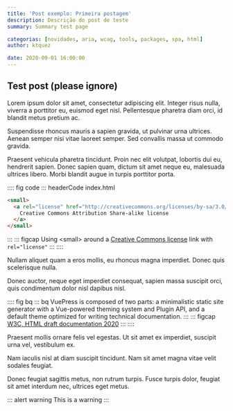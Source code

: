 ```yaml
---
title: 'Post exemplo: Primeira postagem'
description: Descrição do post de teste
summary: Summary test page

categorias: [novidades, aria, wcag, tools, packages, spa, html]
author: ktquez

date: 2020-09-01 16:00:00
---
```


## Test post (please ignore)

Lorem ipsum dolor sit amet, consectetur adipiscing elit. Integer risus nulla, viverra a porttitor eu, euismod eget nisl. Pellentesque pharetra diam orci, id blandit metus pretium ac. 

Suspendisse rhoncus mauris a sapien gravida, ut pulvinar urna ultrices. Aenean semper nisi vitae laoreet semper. Sed convallis massa ut commodo gravida. 

Praesent vehicula pharetra tincidunt. Proin nec elit volutpat, lobortis dui eu, hendrerit sapien. Donec sapien quam, dictum sit amet neque eu, malesuada ultrices libero. Morbi blandit augue in turpis porttitor porta.

:::: fig code
::: headerCode index.html
```html
<small>
  <a rel="license" href="http://creativecommons.org/licenses/by-sa/3.0/">
    Creative Commons Attribution Share-alike license
  </a>
</small>
```
:::
::: figcap
Using &lt;small&gt; around a [Creative Commons license](http://creativecommons.org/choose/) link with `rel="license"`
:::
::::

Nullam aliquet quam a eros mollis, eu rhoncus magna imperdiet. Donec quis scelerisque nulla. 

Donec auctor, neque eget imperdiet consequat, sapien massa suscipit orci, quis condimentum dolor nisl dapibus nisl. 

:::: fig bq
::: bq
VuePress is composed of two parts: a minimalistic static site generator with a Vue-powered theming system and Plugin API, and a default theme optimized for writing technical documentation.
:::
::: figcap
[W3C, HTML draft documentation 2020](https://google.com)
:::
::::

Praesent mollis ornare felis vel egestas. Ut sit amet ex imperdiet, suscipit urna vel, vestibulum ex. 

Nam iaculis nisl at diam suscipit tincidunt. Nam sit amet magna vitae velit sodales feugiat. 

Donec feugiat sagittis metus, non rutrum turpis. Fusce turpis dolor, feugiat sit amet interdum nec, ultrices eget metus. 

::: alert warning
This is a warning
:::
